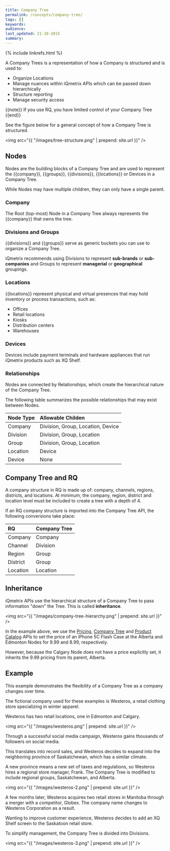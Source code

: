 ```yaml
---
title: Company Tree
permalink: /concepts/company-tree/
tags: []
keywords: 
audience: 
last_updated: 21-10-2015
summary: 
---
```


{% include linkrefs.html %}

A Company Trees is a representation of how a Company is structured and is used to: 

* Organize Locations
* Manage nuances within iQmetrix APIs which can be passed down hierarchically 
* Structure reporting
* Manage security access

{{note}}
If you use RQ, you have limited control of your Company Tree
{{end}}

See the figure below for a general concept of how a Company Tree is structured. 

<img src="{{ "/images/tree-structure.png" | prepend: site.url }}" />

## Nodes

Nodes are the building blocks of a Company Tree and are used to represent the {{company}}, {{groups}}, {{divisions}}, {{locations}} or Devices in a Company Tree. 

While Nodes may have multiple children, they can only have a single parent.

### Company

The Root (top-most) Node in a Company Tree always represents the {{company}} that owns the tree.

### Divisions and Groups

{{divisions}} and {{groups}} serve as generic buckets you can use to organize a Company Tree.

iQmetrix recommends using Divisions to represent **sub-brands** or **sub-companies** and Groups to represent **managerial** or **geographical** groupings.

### Locations

{{locations}} represent physical and virtual presences that may hold inventory or process transactions, such as:

* Offices
* Retail locations
* Kiosks
* Distribution centers
* Warehouses

### Devices

Devices include payment terminals and hardware appliances that run iQmetrix products such as XQ Shelf.

### Relationships

Nodes are connected by Relationships, which create the hierarchical nature of the Company Tree.

The following table summarizes the possible relationships that may exist between Nodes.

| Node Type | Allowable Childen |
|:----------|:------------------|
| Company | Division, Group, Location, Device |
| Division | Division, Group, Location | 
| Group | Division, Group, Location |
| Location | Device |
| Device | None |

## Company Tree and RQ

A company structure in RQ is made up of: company, channels, regions, districts, and locations. At minimum, the company, region, district and location level must be included to create a tree with a depth of 4. 

If an RQ company structure is imported into the Company Tree API, the following conversions take place:

| RQ | Company Tree |
|:---|:-------------|
| Company | Company |
| Channel | Division |
| Region | Group |
| District | Group |
| Location | Location |

## Inheritance

iQmetrix APIs use the hierarchical structure of a Company Tree to pass information "down" the Tree. This is called **inheritance**.

<img src="{{ "/images/company-tree-hierarchy.png" | prepend: site.url }}" />

In the example above, we use the [Pricing](/api/pricing), [Company Tree](/api/company-tree) and [Product Catalog](/api/catalog) APIs to set the price of an iPhone 5C Flash Case at the Alberta and Edmonton Nodes for 9.99 and 8.99, respectively.

However, because the Calgary Node does not have a price explicitly set, it inherits the 9.99 pricing from its parent, Alberta.

## Example

This example demonstrates the flexibility of a Company Tree as a company changes over time.

The fictional company used for these examples is Westeros, a retail clothing store specializing in winter apparel.

Westeros has two retail locations, one in Edmonton and Calgary. 

<img src="{{ "/images/westeros.png" | prepend: site.url }}" />

Through a successful social media campaign, Westeros gains thousands of followers on social media.

This translates into record sales, and Westeros decides to expand into the neighboring province of Saskatchewan, which has a similar climate.

A new province means a new set of taxes and regulations, so Westeros hires a regional store manager, Frank. The Company Tree is modified to include regional groups, Saskatchewan, and Alberta.

<img src="{{ "/images/westeros-2.png" | prepend: site.url }}" />

A few months later, Westeros acquires two retail stores in Manitoba through a merger with a competitor, Globex. The company name changes to Westeros Corporation as a result.

Wanting to improve customer experience, Westeros decides to add an XQ Shelf screen to the Saskatoon retail store.

To simplify management, the Company Tree is divided into Divisions.

<img src="{{ "/images/westeros-3.png" | prepend: site.url }}" />